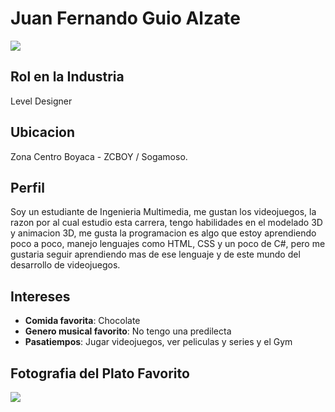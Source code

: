 # Juan Fernando Guio Alzate
<img src="/MI FOTO.jpeg"/>

## Rol en la Industria 
Level Designer

## Ubicacion 
Zona Centro Boyaca - ZCBOY / Sogamoso.

## Perfil 
Soy un estudiante de Ingenieria Multimedia, me gustan los videojuegos, la razon por al cual estudio esta carrera, tengo habilidades en el modelado 3D y animacion 3D, me gusta la programacion es algo que estoy aprendiendo poco a poco, manejo lenguajes como HTML, CSS y un poco de C#, pero me gustaria seguir aprendiendo mas de ese lenguaje y de este mundo del desarrollo de videojuegos.

## Intereses 
- **Comida favorita**: Chocolate 
- **Genero musical favorito**: No tengo una predilecta  
- **Pasatiempos**: Jugar videojuegos, ver peliculas y series y el Gym

## Fotografia del Plato Favorito 
<img src="/CHOCOLATE.jpg"/>
